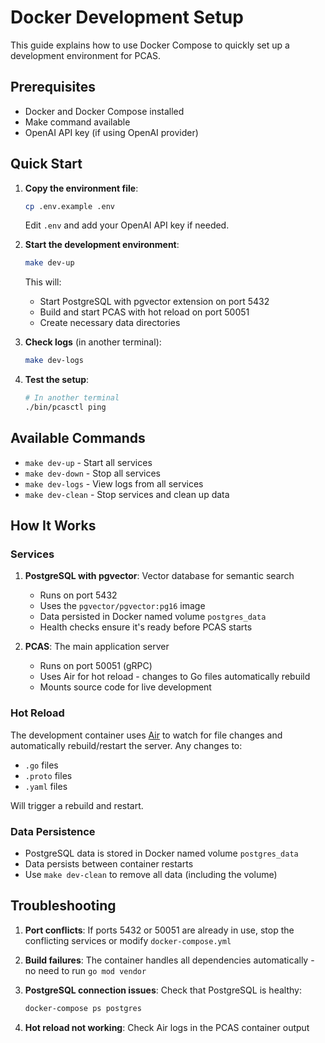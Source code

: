 # Docker Development Setup

This guide explains how to use Docker Compose to quickly set up a development environment for PCAS.

## Prerequisites

- Docker and Docker Compose installed
- Make command available
- OpenAI API key (if using OpenAI provider)

## Quick Start

1. **Copy the environment file**:
   ```bash
   cp .env.example .env
   ```
   Edit `.env` and add your OpenAI API key if needed.

2. **Start the development environment**:
   ```bash
   make dev-up
   ```
   This will:
   - Start PostgreSQL with pgvector extension on port 5432
   - Build and start PCAS with hot reload on port 50051
   - Create necessary data directories

3. **Check logs** (in another terminal):
   ```bash
   make dev-logs
   ```

4. **Test the setup**:
   ```bash
   # In another terminal
   ./bin/pcasctl ping
   ```

## Available Commands

- `make dev-up` - Start all services
- `make dev-down` - Stop all services
- `make dev-logs` - View logs from all services
- `make dev-clean` - Stop services and clean up data

## How It Works

### Services

1. **PostgreSQL with pgvector**: Vector database for semantic search
   - Runs on port 5432
   - Uses the `pgvector/pgvector:pg16` image
   - Data persisted in Docker named volume `postgres_data`
   - Health checks ensure it's ready before PCAS starts

2. **PCAS**: The main application server
   - Runs on port 50051 (gRPC)
   - Uses Air for hot reload - changes to Go files automatically rebuild
   - Mounts source code for live development

### Hot Reload

The development container uses [Air](https://github.com/cosmtrek/air) to watch for file changes and automatically rebuild/restart the server. Any changes to:
- `.go` files
- `.proto` files
- `.yaml` files

Will trigger a rebuild and restart.

### Data Persistence

- PostgreSQL data is stored in Docker named volume `postgres_data`
- Data persists between container restarts
- Use `make dev-clean` to remove all data (including the volume)

## Troubleshooting

1. **Port conflicts**: If ports 5432 or 50051 are already in use, stop the conflicting services or modify `docker-compose.yml`

2. **Build failures**: The container handles all dependencies automatically - no need to run `go mod vendor`

3. **PostgreSQL connection issues**: Check that PostgreSQL is healthy:
   ```bash
   docker-compose ps postgres
   ```

4. **Hot reload not working**: Check Air logs in the PCAS container output
